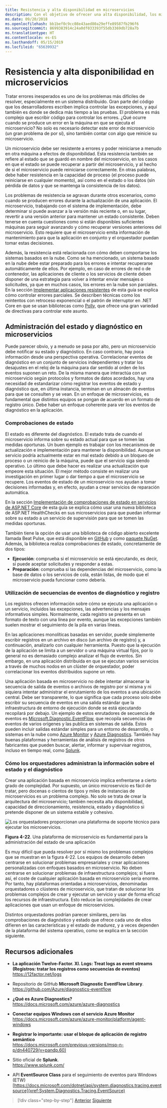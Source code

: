 ```yaml
---
title: Resistencia y alta disponibilidad en microservicios
description: Con el objetivo de ofrecer una alta disponibilidad, los microservicios deben estar diseñados para soportar errores en la red transitoria y las dependencias.
ms.date: 09/20/2018
ms.openlocfilehash: bb1bef0c9cc08e43aed80a29effe89587fb296f6
ms.sourcegitcommit: 8699383914c24a0df033393f55db3369db728a7b
ms.translationtype: HT
ms.contentlocale: es-ES
ms.lasthandoff: 05/15/2019
ms.locfileid: "65639932"
---
```

# <a name="resiliency-and-high-availability-in-microservices"></a>Resistencia y alta disponibilidad en microservicios

Tratar errores inesperados es uno de los problemas más difíciles de resolver, especialmente en un sistema distribuido. Gran parte del código que los desarrolladores escriben implica controlar las excepciones, y aquí también es donde se dedica más tiempo a las pruebas. El problema es más complejo que escribir código para controlar los errores. ¿Qué ocurre cuando se produce un error en la máquina en que se ejecuta el microservicio? No solo es necesario detectar este error de microservicio (un gran problema de por sí), sino también contar con algo que reinicie su microservicio.

Un microservicio debe ser resistente a errores y poder reiniciarse a menudo en otra máquina a efectos de disponibilidad. Esta resistencia también se refiere al estado que se guardó en nombre del microservicio, en los casos en que el estado se puede recuperar a partir del microservicio, y al hecho de si el microservicio puede reiniciarse correctamente. En otras palabras, debe haber resistencia en la capacidad de proceso (el proceso puede reiniciarse en cualquier momento), así como en el estado o los datos (sin pérdida de datos y que se mantenga la consistencia de los datos).

Los problemas de resistencia se agravan durante otros escenarios, como cuando se producen errores durante la actualización de una aplicación. El microservicio, trabajando con el sistema de implementación, debe determinar si puede avanzar a la versión más reciente o, en su lugar, revertir a una versión anterior para mantener un estado consistente. Deben tenerse en cuenta cuestiones como si están disponibles suficientes máquinas para seguir avanzando y cómo recuperar versiones anteriores del microservicio. Esto requiere que el microservicio emita información de mantenimiento para que la aplicación en conjunto y el orquestador puedan tomar estas decisiones.

Además, la resistencia está relacionada con cómo deben comportarse los sistemas basados en la nube. Como se ha mencionado, un sistema basado en la nube debe estar preparado para los errores e intentar recuperarse automáticamente de ellos. Por ejemplo, en caso de errores de red o de contenedor, las aplicaciones de cliente o los servicios de cliente deben disponer de una estrategia para volver a intentar enviar mensajes o solicitudes, ya que en muchos casos, los errores en la nube son parciales. En la sección [Implementar aplicaciones resistentes](../implement-resilient-applications/index.md) de esta guía se explica cómo controlar errores parciales. Se describen técnicas como los reintentos con retroceso exponencial o el patrón de interruptor en .NET Core en que se usan bibliotecas como [Polly](https://github.com/App-vNext/Polly), que ofrece una gran variedad de directivas para controlar este asunto.

## <a name="health-management-and-diagnostics-in-microservices"></a>Administración del estado y diagnóstico en microservicios

Puede parecer obvio, y a menudo se pasa por alto, pero un microservicio debe notificar su estado y diagnóstico. En caso contrario, hay poca información desde una perspectiva operativa. Correlacionar eventos de diagnóstico en un conjunto de servicios independientes y tratar los desajustes en el reloj de la máquina para dar sentido al orden de los eventos suponen un reto. De la misma manera que interactúa con un microservicio según protocolos y formatos de datos acordados, hay una necesidad de estandarizar cómo registrar los eventos de estado y diagnóstico que, en última instancia, terminan en un almacén de eventos para que se consulten y se vean. En un enfoque de microservicios, es fundamental que distintos equipos se pongan de acuerdo en un formato de registro único. Debe haber un enfoque coherente para ver los eventos de diagnóstico en la aplicación.

### <a name="health-checks"></a>Comprobaciones de estado

El estado es diferente del diagnóstico. El estado trata de cuando el microservicio informa sobre su estado actual para que se tomen las medidas oportunas. Un buen ejemplo es trabajar con los mecanismos de actualización e implementación para mantener la disponibilidad. Aunque un servicio podría actualmente estar en mal estado debido a un bloqueo de proceso o un reinicio de la máquina, puede que el servicio siga siendo operativo. Lo último que debe hacer es realizar una actualización que empeore esta situación. El mejor método consiste en realizar una investigación en primer lugar o dar tiempo a que el microservicio se recupere. Los eventos de estado de un microservicio nos ayudan a tomar decisiones informadas y, en efecto, ayudan a crear servicios de reparación automática.

En la sección [Implementación de comprobaciones de estado en servicios de ASP.NET Core](../implement-resilient-applications/monitor-app-health.md#implement-health-checks-in-aspnet-core-services) de esta guía se explica cómo usar una nueva biblioteca de ASP.NET HealthChecks en sus microservicios para que puedan informar sobre su estado a un servicio de supervisión para que se tomen las medidas oportunas.

También tiene la opción de usar una biblioteca de código abierto excelente llamada Beat Pulse, que está disponible en [GitHub](https://github.com/Xabaril/BeatPulse) y como [paquete NuGet](https://www.nuget.org/packages/BeatPulse/). Además, la biblioteca realiza comprobaciones de estado, concretamente de dos tipos:

- **Ejecución**: comprueba si el microservicio se está ejecutando, es decir, si puede aceptar solicitudes y responder a estas. 
- **Preparación**: comprueba si las dependencias del microservicio, como la base de datos o los servicios de cola, están listas, de modo que el microservicio pueda funcionar como debería. 

### <a name="using-diagnostics-and-logs-event-streams"></a>Utilización de secuencias de eventos de diagnóstico y registro

Los registros ofrecen información sobre cómo se ejecuta una aplicación o un servicio, incluidos las excepciones, las advertencias y los mensajes informativos simples. Normalmente, cada registro se presenta en un formato de texto con una línea por evento, aunque las excepciones también suelen mostrar el seguimiento de la pila en varias líneas.

En las aplicaciones monolíticas basadas en servidor, puede simplemente escribir registros en un archivo en disco (un archivo de registro) y, a continuación, analizarlo con cualquier herramienta. Puesto que la ejecución de la aplicación se limita a un servidor o una máquina virtual fijos, por lo general no es demasiado complejo analizar el flujo de eventos. Sin embargo, en una aplicación distribuida en que se ejecutan varios servicios a través de muchos nodos en un clúster de orquestador, poder correlacionar los eventos distribuidos supone un reto.

Una aplicación basada en microservicio no debe intentar almacenar la secuencia de salida de eventos o archivos de registro por sí misma y ni siquiera intentar administrar el enrutamiento de los eventos a una ubicación central. Debe ser transparente, lo que significa que cada proceso solo debe escribir su secuencia de eventos en una salida estándar que la infraestructura de entorno de ejecución donde se está ejecutando recopilará por debajo. Un ejemplo de estos enrutadores de secuencia de eventos es [Microsoft.Diagnostic.EventFlow](https://github.com/Azure/diagnostics-eventflow), que recopila secuencias de eventos de varios orígenes y las publica en sistemas de salida. Estos pueden incluir salidas estándar simples para un entorno de desarrollo, o sistemas en la nube como [Azure Monitor](https://azure.microsoft.com/services/monitor//) y [Azure Diagnostics](https://docs.microsoft.com/azure/azure-monitor/platform/diagnostics-extension-overview). También hay buenas plataformas y herramientas de análisis de registros de otros fabricantes que pueden buscar, alertar, informar y supervisar registros, incluso en tiempo real, como [Splunk](https://www.splunk.com/goto/Splunk_Log_Management?ac=ga_usa_log_analysis_phrase_Mar17&_kk=logs%20analysis&gclid=CNzkzIrex9MCFYGHfgodW5YOtA).

### <a name="orchestrators-managing-health-and-diagnostics-information"></a>Cómo los orquestadores administran la información sobre el estado y el diagnóstico

Crear una aplicación basada en microservicio implica enfrentarse a cierto grado de complejidad. Por supuesto, un único microservicio es fácil de tratar, pero docenas o cientos de tipos y miles de instancias de microservicios es un problema complejo. No solo se trata de crear la arquitectura del microservicio; también necesita alta disponibilidad, capacidad de direccionamiento, resistencia, estado y diagnóstico si pretende disponer de un sistema estable y cohesivo.

![Los orquestadores proporcionan una plataforma de soporte técnico para ejecutar los microservicios.](./media/image22.png)

**Figura 4-22**. Una plataforma de microservicio es fundamental para la administración del estado de una aplicación

Es muy difícil que pueda resolver por sí mismo los problemas complejos que se muestran en la figura 4-22. Los equipos de desarrollo deben centrarse en solucionar problemas empresariales y crear aplicaciones personalizadas con enfoques basados en microservicio. No deben centrarse en solucionar problemas de infraestructura complejos; si fuera así, el coste de cualquier aplicación basada en microservicio sería enorme. Por tanto, hay plataformas orientadas a microservicios, denominadas orquestadores o clústeres de microservicio, que tratan de solucionar los problemas complejos de crear y ejecutar un servicio y usar de forma eficaz los recursos de infraestructura. Esto reduce las complejidades de crear aplicaciones que usan un enfoque de microservicios.

Distintos orquestadores podrían parecer similares, pero las comprobaciones de diagnóstico y estado que ofrece cada uno de ellos difieren en las características y el estado de madurez, y a veces dependen de la plataforma del sistema operativo, como se explica en la sección siguiente.

## <a name="additional-resources"></a>Recursos adicionales

- **La aplicación Twelve-Factor. XI. Logs: Treat logs as event streams (Registros: tratar los registros como secuencias de eventos)** \
  <https://12factor.net/logs>

- Repositorio de GitHub **Microsoft Diagnostic EventFlow Library**. \
  <https://github.com/Azure/diagnostics-eventflow>

- **¿Qué es Azure Diagnostics?** \
  <https://docs.microsoft.com/azure/azure-diagnostics>

- **Conectar equipos Windows con el servicio Azure Monitor** \
  <https://docs.microsoft.com/azure/azure-monitor/platform/agent-windows>

- **Registrar lo importante: usar el bloque de aplicación de registro semántico** \
  <https://docs.microsoft.com/previous-versions/msp-n-p/dn440729(v=pandp.60)>

- Sitio oficial de **Splunk**. \
  <https://www.splunk.com/>

- API **EventSource Class** para el seguimiento de eventos para Windows (ETW)
  [https://docs.microsoft.com/dotnet/api/system.diagnostics.tracing.eventsource](xref:System.Diagnostics.Tracing.EventSource)

>[!div class="step-by-step"]
>[Anterior](microservice-based-composite-ui-shape-layout.md)
>[Siguiente](scalable-available-multi-container-microservice-applications.md)

